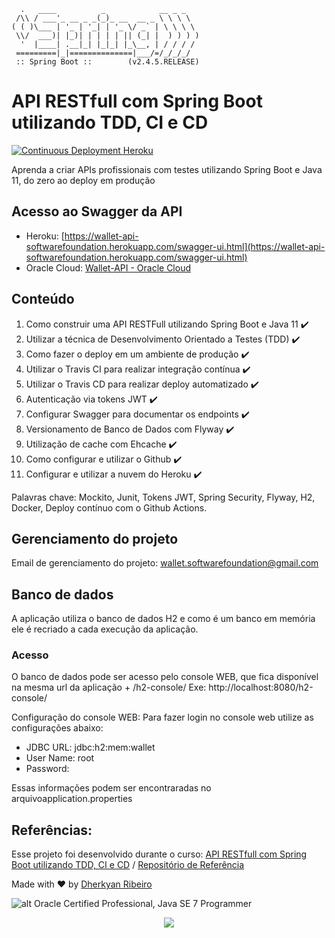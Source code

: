 ```
  .   ____          _            __ _ _
 /\\ / ___'_ __ _ _(_)_ __  __ _ \ \ \ \
( ( )\___ | '_ | '_| | '_ \/ _` | \ \ \ \
 \\/  ___)| |_)| | | | | || (_| |  ) ) ) )
  '  |____| .__|_| |_|_| |_\__, | / / / /
 =========|_|==============|___/=/_/_/_/
 :: Spring Boot ::        (v2.4.5.RELEASE)
```

# API RESTfull com Spring Boot utilizando TDD, CI e CD
[![Continuous Deployment Heroku](https://github.com/softwarefoundation/wallet-api/actions/workflows/continuos-deployment-heroku.yml/badge.svg?branch=main)](https://github.com/softwarefoundation/wallet-api/actions/workflows/continuos-deployment-heroku.yml)

Aprenda a criar APIs profissionais com testes utilizando Spring Boot e Java 11, do zero ao deploy em produção

## Acesso ao Swagger da API
- Heroku: [https://wallet-api-softwarefoundation.herokuapp.com/swagger-ui.html](https://wallet-api-softwarefoundation.herokuapp.com/swagger-ui.html)
- Oracle Cloud: [Wallet-API - Oracle Cloud](http://168.138.146.138:8080/swagger-ui.html)


## Conteúdo
1. Como construir uma API RESTFull utilizando Spring Boot e Java 11 :heavy_check_mark:
2. Utilizar a técnica de Desenvolvimento Orientado a Testes (TDD) :heavy_check_mark:
3. Como fazer o deploy em um ambiente de produção :heavy_check_mark:
4. Utilizar o Travis CI para realizar integração contínua :heavy_check_mark:
5. Utilizar o Travis CD para realizar deploy automatizado :heavy_check_mark:
6. Autenticação via tokens JWT :heavy_check_mark:
7. Configurar Swagger para documentar os endpoints :heavy_check_mark:
8. Versionamento de Banco de Dados com Flyway :heavy_check_mark:
9. Utilização de cache com Ehcache :heavy_check_mark:
10. Como configurar e utilizar o Github :heavy_check_mark:
11. Configurar e utilizar a nuvem do Heroku :heavy_check_mark:

Palavras chave: Mockito, Junit, Tokens JWT, Spring Security, Flyway, H2, Docker, Deploy contínuo com o Github Actions.

## Gerenciamento do projeto
Email de gerenciamento do projeto: wallet.softwarefoundation@gmail.com

## Banco de dados
A aplicação utiliza o banco de dados H2 e como é um banco em memória ele é recriado a cada execução da aplicação.
  
### Acesso
  O banco de dados pode ser acesso pelo console WEB, que fica disponível na mesma url da aplicação + /h2-console/ Exe: http://localhost:8080/h2-console/ 

Configuração do console WEB: Para fazer login no console web utilize as configurações abaixo:
* JDBC URL: jdbc:h2:mem:wallet
* User Name: root
* Password:

Essas informações podem ser encontraradas no arquivoapplication.properties

## Referências:

Esse projeto foi desenvolvido durante o curso: [API RESTfull com Spring Boot utilizando TDD, CI e CD](https://www.udemy.com/course/api-restfull-com-spring-boot-utilizando-tdd-ci-e-cd/ ) /  [Repositório de Referência](https://github.com/vitoralves/walletAPI)


Made with :heart: by [Dherkyan Ribeiro](https://www.credly.com/users/dherkyan-ribeiro-da-silva/badges)


![alt Oracle Certified Professional, Java SE 7 Programmer](https://images.credly.com/size/110x110/images/3661e48f-ee1c-47fc-a474-b84fca370a19/Oracle-Certification-badge_OC-Professional600X600.png)


<p align="center">
	<a href="">
		<img src="https://i.imgur.com/BlmTWPV.png">
	</a>
</p>

